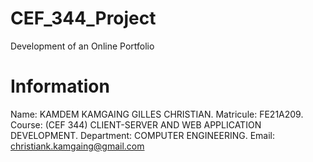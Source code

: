 # CEF_344_Project
 Development of an Online Portfolio

# Information
 Name: KAMDEM KAMGAING GILLES CHRISTIAN.
 Matricule: FE21A209.
 Course: (CEF 344) CLIENT-SERVER AND WEB APPLICATION DEVELOPMENT.
 Department: COMPUTER ENGINEERING.
 Email: christiank.kamgaing@gmail.com

